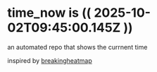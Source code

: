 # time_now is (( 2025-10-02T09:45:00.145Z ))

an automated repo that shows the currnent time

inspired by [breakingheatmap](https://github.com/breakingheatmap/breakingheatmap)